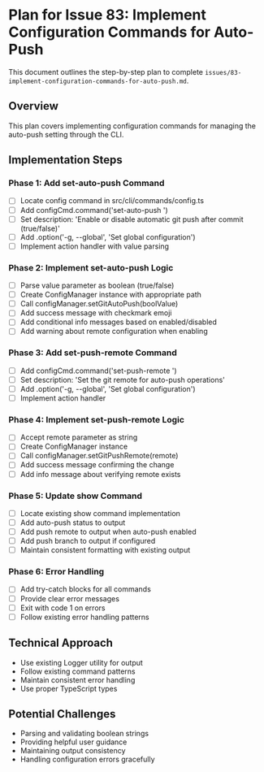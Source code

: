 # Plan for Issue 83: Implement Configuration Commands for Auto-Push

This document outlines the step-by-step plan to complete `issues/83-implement-configuration-commands-for-auto-push.md`.

## Overview

This plan covers implementing configuration commands for managing the auto-push setting through the CLI.

## Implementation Steps

### Phase 1: Add set-auto-push Command
- [ ] Locate config command in src/cli/commands/config.ts
- [ ] Add configCmd.command('set-auto-push <value>')
- [ ] Set description: 'Enable or disable automatic git push after commit (true/false)'
- [ ] Add .option('-g, --global', 'Set global configuration')
- [ ] Implement action handler with value parsing

### Phase 2: Implement set-auto-push Logic
- [ ] Parse value parameter as boolean (true/false)
- [ ] Create ConfigManager instance with appropriate path
- [ ] Call configManager.setGitAutoPush(boolValue)
- [ ] Add success message with checkmark emoji
- [ ] Add conditional info messages based on enabled/disabled
- [ ] Add warning about remote configuration when enabling

### Phase 3: Add set-push-remote Command
- [ ] Add configCmd.command('set-push-remote <remote>')
- [ ] Set description: 'Set the git remote for auto-push operations'
- [ ] Add .option('-g, --global', 'Set global configuration')
- [ ] Implement action handler

### Phase 4: Implement set-push-remote Logic
- [ ] Accept remote parameter as string
- [ ] Create ConfigManager instance
- [ ] Call configManager.setGitPushRemote(remote)
- [ ] Add success message confirming the change
- [ ] Add info message about verifying remote exists

### Phase 5: Update show Command
- [ ] Locate existing show command implementation
- [ ] Add auto-push status to output
- [ ] Add push remote to output when auto-push enabled
- [ ] Add push branch to output if configured
- [ ] Maintain consistent formatting with existing output

### Phase 6: Error Handling
- [ ] Add try-catch blocks for all commands
- [ ] Provide clear error messages
- [ ] Exit with code 1 on errors
- [ ] Follow existing error handling patterns

## Technical Approach
- Use existing Logger utility for output
- Follow existing command patterns
- Maintain consistent error handling
- Use proper TypeScript types

## Potential Challenges
- Parsing and validating boolean strings
- Providing helpful user guidance
- Maintaining output consistency
- Handling configuration errors gracefully